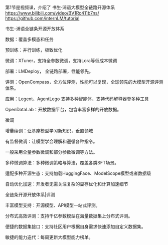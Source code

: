 第1节是视频课，介绍了 书生·浦语大模型全链路开源体系
https://www.bilibili.com/video/BV1Rc411b7ns/
https://github.com/internLM/tutorial

书生-浦语全链条开源开放体系


数据：覆盖多模态和任务

预训练：并行训练，极致优化

微调：XTuner，支持全参数微调，支持Lora等低成本微调

部署：LMDeploy， 全链路部署，性能领先。

评测：OpenCompass，全方位评测，性能可以复现，全球领先的大模型开源评测体系。

应用：Legent、AgentLego 支持多种智能体，支持代码解释器登多种工具



OpenDataLab：开放数据平台，包含丰富多样的开放数据。



微调

增量续训：让基座模型学习新知识，垂直领域

有监督微调：让模型学会理解和遵循各种指令。

一般采用全量参数微调和部分参数微调等方法。



多种微调算法：多种微调策略与算法，覆盖各类SFT场景。

适配多种开源生态：支持加载HuggingFace、ModelScope模型或者数据级

自动优化加速：开发者无需关注复杂的显存优化和计算加速细节



全链条开源开放体系|评测



丰富模型支持：开源模型、API模型一站式评测。

分布式高效评测：支持千亿参数模型在海量数据集上分布式评测。

便捷的数据集接口：支持社区用户根据自身需求快速添加自定义数据集。

敏捷的能力迭代：每周更新大模型能力榜单。

